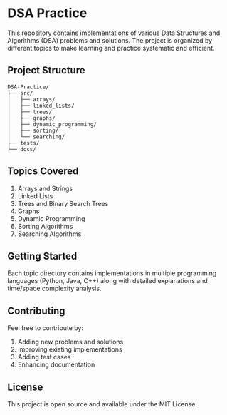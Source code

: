 # DSA Practice

This repository contains implementations of various Data Structures and Algorithms (DSA) problems and solutions. The project is organized by different topics to make learning and practice systematic and efficient.

## Project Structure

```
DSA-Practice/
├── src/
│   ├── arrays/
│   ├── linked_lists/
│   ├── trees/
│   ├── graphs/
│   ├── dynamic_programming/
│   ├── sorting/
│   └── searching/
├── tests/
└── docs/
```

## Topics Covered

1. Arrays and Strings
2. Linked Lists
3. Trees and Binary Search Trees
4. Graphs
5. Dynamic Programming
6. Sorting Algorithms
7. Searching Algorithms

## Getting Started

Each topic directory contains implementations in multiple programming languages (Python, Java, C++) along with detailed explanations and time/space complexity analysis.

## Contributing

Feel free to contribute by:
1. Adding new problems and solutions
2. Improving existing implementations
3. Adding test cases
4. Enhancing documentation

## License

This project is open source and available under the MIT License.